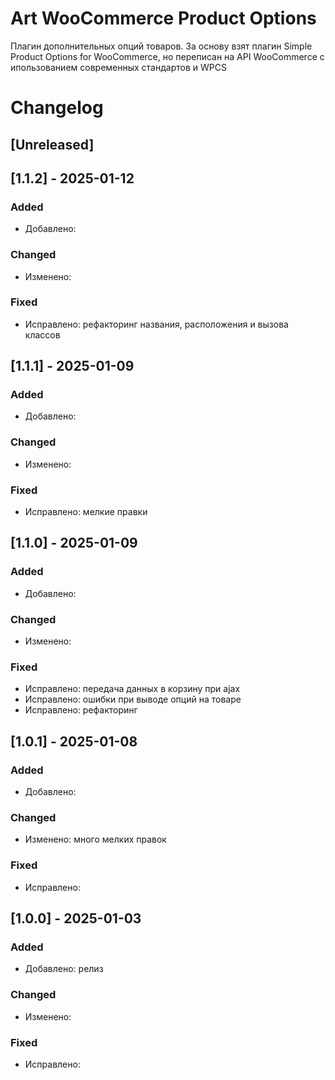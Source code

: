 # Art WooCommerce Product Options

Плагин дополнительных опций товаров. За основу взят плагин Simple Product Options for WooCommerce, но переписан на API WooCommerce с ипользованием современных стандартов и WPCS


# Changelog

## [Unreleased]

## [1.1.2] - 2025-01-12

### Added
- Добавлено:

### Changed
- Изменено:

### Fixed
- Исправлено: рефакторинг названия, расположения и вызова классов

## [1.1.1] - 2025-01-09

### Added
- Добавлено:

### Changed
- Изменено:

### Fixed
- Исправлено: мелкие правки

## [1.1.0] - 2025-01-09

### Added
- Добавлено:

### Changed
- Изменено:

### Fixed
- Исправлено: передача данных в корзину при ajax
- Исправлено: ошибки при выводе опций на товаре
- Исправлено: рефакторинг

## [1.0.1] - 2025-01-08

### Added
- Добавлено:

### Changed
- Изменено: много мелких правок

### Fixed
- Исправлено:


## [1.0.0] - 2025-01-03

### Added
- Добавлено: релиз

### Changed
- Изменено:

### Fixed
- Исправлено:

